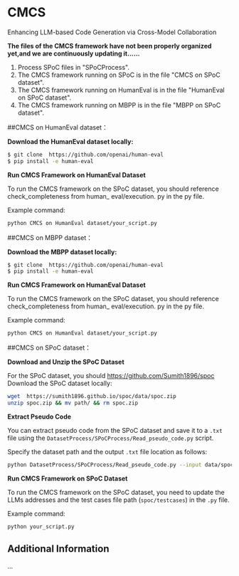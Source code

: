 # CMCS
Enhancing LLM-based Code Generation via Cross-Model Collaboration

**The files of the CMCS framework have not been properly organized yet,and we are continuously updating it......**

1. Process SPoC files in "SPoCProcess".
2. The CMCS framework running on SPoC is in the file "CMCS on SPoC dataset".
3. The CMCS framework running on HumanEval is in the file "HumanEval on SPoC dataset".
4. The CMCS framework running on MBPP is in the file "MBPP on SPoC dataset".


##CMCS on HumanEval dataset：

**Download the HumanEval dataset locally:**
```bash
$ git clone  https://github.com/openai/human-eval
$ pip install -e human-eval
```

**Run CMCS Framework on HumanEval Dataset**

To run the CMCS framework on the SPoC dataset, you should reference check_completeness from human_ eval/execution. py in the py file.

Example command:

```bash
python CMCS on HumanEval dataset/your_script.py
```

##CMCS on MBPP dataset：

**Download the MBPP dataset locally:**
```bash
$ git clone  https://github.com/openai/human-eval
$ pip install -e human-eval
```

**Run CMCS Framework on HumanEval Dataset**

To run the CMCS framework on the SPoC dataset, you should reference check_completeness from human_ eval/execution. py in the py file.

Example command:

```bash
python CMCS on HumanEval dataset/your_script.py
```

##CMCS on SPoC dataset：

**Download and Unzip the SPoC Dataset**

For the SPoC dataset, you should https://github.com/Sumith1896/spoc Download the SPoC dataset locally:
```bash
wget  https://sumith1896.github.io/spoc/data/spoc.zip
unzip spoc.zip && mv path/ && rm spoc.zip
```


**Extract Pseudo Code**

You can extract pseudo code from the SPoC dataset and save it to a `.txt` file using the `DatasetProcess/SPoCProcess/Read_pseudo_code.py` script.

Specify the dataset path and the output `.txt` file location as follows:

```bash
python DatasetProcess/SPoCProcess/Read_pseudo_code.py --input data/spoc --output output/pseudo_code.txt
```

**Run CMCS Framework on SPoC Dataset**

To run the CMCS framework on the SPoC dataset, you need to update the LLMs addresses and the test cases file path (`spoc/testcases`) in the `.py` file.

Example command:

```bash
python your_script.py
```


## Additional Information

...
```
